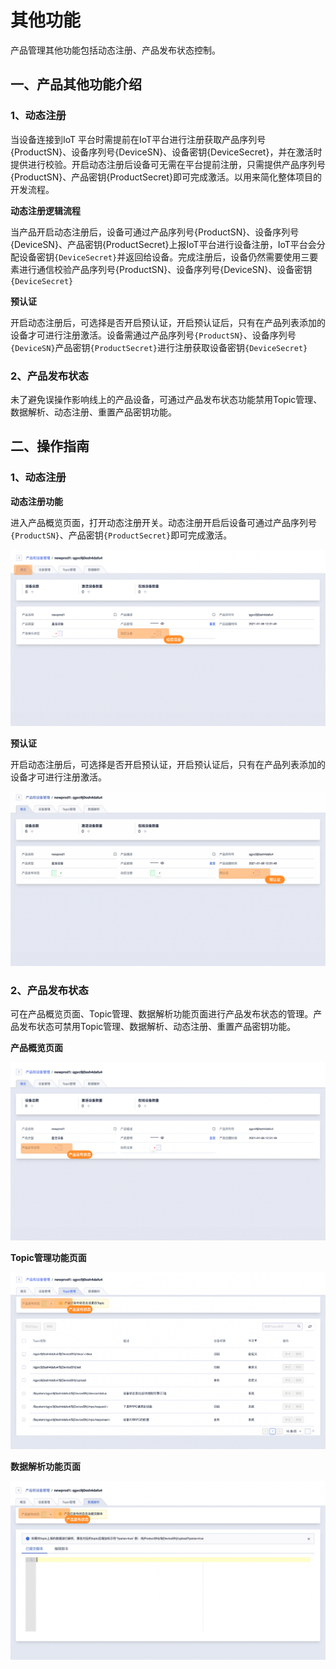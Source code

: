 # 其他功能

产品管理其他功能包括动态注册、产品发布状态控制。



## 一、产品其他功能介绍
### 1、动态注册

当设备连接到IoT 平台时需提前在IoT平台进行注册获取产品序列号{ProductSN}、设备序列号{DeviceSN}、设备密钥{DeviceSecret}，并在激活时提供进行校验。开启动态注册后设备可无需在平台提前注册，只需提供产品序列号{ProductSN}、产品密钥{ProductSecret}即可完成激活。以用来简化整体项目的开发流程。

**动态注册逻辑流程**

当产品开启动态注册后，设备可通过产品序列号{ProductSN}、设备序列号{DeviceSN}、产品密钥{ProductSecret}上报IoT平台进行设备注册，IoT平台会分配设备密钥`{DeviceSecret}`并返回给设备。完成注册后，设备仍然需要使用三要素进行通信校验产品序列号{ProductSN}、设备序列号{DeviceSN}、设备密钥`{DeviceSecret}`

**预认证**

开启动态注册后，可选择是否开启预认证，开启预认证后，只有在产品列表添加的设备才可进行注册激活。设备需通过产品序列号`{ProductSN}`、设备序列号`{DeviceSN}`产品密钥`{ProductSecret}`进行注册获取设备密钥`{DeviceSecret}`



### 2、产品发布状态

未了避免误操作影响线上的产品设备，可通过产品发布状态功能禁用Topic管理、数据解析、动态注册、重置产品密钥功能。



## 二、操作指南

### 1、动态注册

**动态注册功能**

进入产品概览页面，打开动态注册开关。动态注册开启后设备可通过产品序列号`{ProductSN}`、产品密钥`{ProductSecret}`即可完成激活。

![图片](../../images/产品其他功能-1.png)



**预认证**

开启动态注册后，可选择是否开启预认证，开启预认证后，只有在产品列表添加的设备才可进行注册激活。

![图片](../../images/产品其他功能-2.png)



### 2、产品发布状态

可在产品概览页面、Topic管理、数据解析功能页面进行产品发布状态的管理。产品发布状态可禁用Topic管理、数据解析、动态注册、重置产品密钥功能。

**产品概览页面**

![图片](../../images/产品其他功能-3.png)



**Topic管理功能页面**

![图片](../../images/产品其他功能-4.png)



**数据解析功能页面**

![图片](../../images/产品其他功能-5.png)
